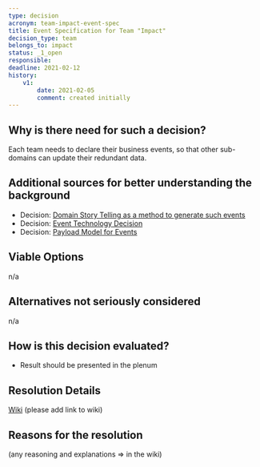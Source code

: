 ```yaml
---
type: decision
acronym: team-impact-event-spec
title: Event Specification for Team "Impact"  
decision_type: team
belongs_to: impact
status: _1_open
responsible: 
deadline: 2021-02-12
history:
    v1:
        date: 2021-02-05
        comment: created initially
---
```


## Why is there need for such a decision?

Each team needs to declare their business events, so that other sub-domains can update their redundant data. 

## Additional sources for better understanding the background

* Decision: [Domain Story Telling as a method to generate such events](./sig-eventing-domain-research)
* Decision: [Event Technology Decision](./sig-eventing-solution) 
* Decision: [Payload Model for Events](./sig-eventing-pattern)


## Viable Options

n/a

## Alternatives not seriously considered

n/a

## How is this decision evaluated?

- Result should be presented in the plenum

## Resolution Details

[Wiki](https://github.com/EVATool/evatool-backend/wiki/impact-event-spec)
(please add link to wiki)

## Reasons for the resolution

(any reasoning and explanations => in the wiki)
